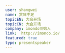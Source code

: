 ```yaml
---
user: shangwei
name: 赏味不足
topicEN: 大会开场
topicCN: 大会开场
company: imondo创始人
link:  http://imondo.io/
featured: true
type: presentspeaker
---
```

